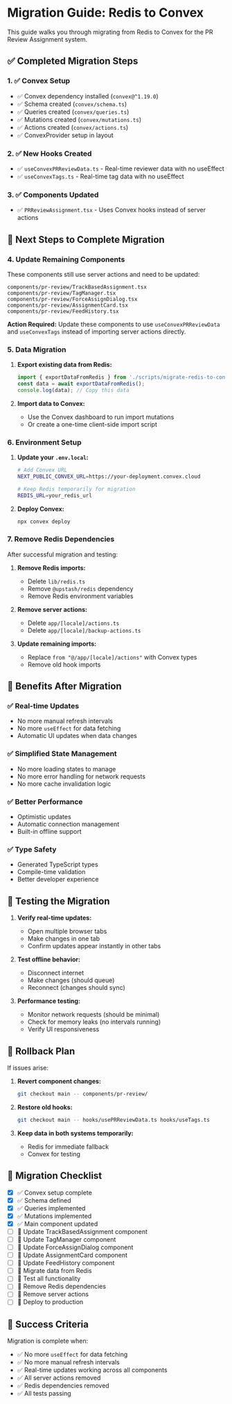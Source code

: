 # Migration Guide: Redis to Convex

This guide walks you through migrating from Redis to Convex for the PR Review Assignment system.

## ✅ Completed Migration Steps

### 1. ✅ Convex Setup
- ✅ Convex dependency installed (`convex@^1.19.0`)
- ✅ Schema created (`convex/schema.ts`)
- ✅ Queries created (`convex/queries.ts`)
- ✅ Mutations created (`convex/mutations.ts`)
- ✅ Actions created (`convex/actions.ts`)
- ✅ ConvexProvider setup in layout

### 2. ✅ New Hooks Created
- ✅ `useConvexPRReviewData.ts` - Real-time reviewer data with no useEffect
- ✅ `useConvexTags.ts` - Real-time tag data with no useEffect

### 3. ✅ Components Updated
- ✅ `PRReviewAssignment.tsx` - Uses Convex hooks instead of server actions

## 🔄 Next Steps to Complete Migration

### 4. Update Remaining Components
These components still use server actions and need to be updated:

```
components/pr-review/TrackBasedAssignment.tsx
components/pr-review/TagManager.tsx
components/pr-review/ForceAssignDialog.tsx
components/pr-review/AssignmentCard.tsx
components/pr-review/FeedHistory.tsx
```

**Action Required:** Update these components to use `useConvexPRReviewData` and `useConvexTags` instead of importing server actions directly.

### 5. Data Migration
1. **Export existing data from Redis:**
   ```typescript
   import { exportDataFromRedis } from './scripts/migrate-redis-to-convex';
   const data = await exportDataFromRedis();
   console.log(data); // Copy this data
   ```

2. **Import data to Convex:**
   - Use the Convex dashboard to run import mutations
   - Or create a one-time client-side import script

### 6. Environment Setup
1. **Update your `.env.local`:**
   ```bash
   # Add Convex URL
   NEXT_PUBLIC_CONVEX_URL=https://your-deployment.convex.cloud
   
   # Keep Redis temporarily for migration
   REDIS_URL=your_redis_url
   ```

2. **Deploy Convex:**
   ```bash
   npx convex deploy
   ```

### 7. Remove Redis Dependencies
After successful migration and testing:

1. **Remove Redis imports:**
   - Delete `lib/redis.ts`
   - Remove `@upstash/redis` dependency
   - Remove Redis environment variables

2. **Remove server actions:**
   - Delete `app/[locale]/actions.ts`
   - Delete `app/[locale]/backup-actions.ts`

3. **Update remaining imports:**
   - Replace `from "@/app/[locale]/actions"` with Convex types
   - Remove old hook imports

## 🎯 Benefits After Migration

### ✅ Real-time Updates
- No more manual refresh intervals
- No more `useEffect` for data fetching
- Automatic UI updates when data changes

### ✅ Simplified State Management
- No more loading states to manage
- No more error handling for network requests
- No more cache invalidation logic

### ✅ Better Performance
- Optimistic updates
- Automatic connection management
- Built-in offline support

### ✅ Type Safety
- Generated TypeScript types
- Compile-time validation
- Better developer experience

## 🧪 Testing the Migration

1. **Verify real-time updates:**
   - Open multiple browser tabs
   - Make changes in one tab
   - Confirm updates appear instantly in other tabs

2. **Test offline behavior:**
   - Disconnect internet
   - Make changes (should queue)
   - Reconnect (changes should sync)

3. **Performance testing:**
   - Monitor network requests (should be minimal)
   - Check for memory leaks (no intervals running)
   - Verify UI responsiveness

## 🚨 Rollback Plan

If issues arise:

1. **Revert component changes:**
   ```bash
   git checkout main -- components/pr-review/
   ```

2. **Restore old hooks:**
   ```bash
   git checkout main -- hooks/usePRReviewData.ts hooks/useTags.ts
   ```

3. **Keep data in both systems temporarily:**
   - Redis for immediate fallback
   - Convex for testing

## 📝 Migration Checklist

- [x] ✅ Convex setup complete
- [x] ✅ Schema defined
- [x] ✅ Queries implemented  
- [x] ✅ Mutations implemented
- [x] ✅ Main component updated
- [ ] 🔄 Update TrackBasedAssignment component
- [ ] 🔄 Update TagManager component
- [ ] 🔄 Update ForceAssignDialog component
- [ ] 🔄 Update AssignmentCard component
- [ ] 🔄 Update FeedHistory component
- [ ] 🔄 Migrate data from Redis
- [ ] 🔄 Test all functionality
- [ ] 🔄 Remove Redis dependencies
- [ ] 🔄 Remove server actions
- [ ] 🔄 Deploy to production

## 🎉 Success Criteria

Migration is complete when:
- ✅ No more `useEffect` for data fetching
- ✅ No more manual refresh intervals  
- ✅ Real-time updates working across all components
- ✅ All server actions removed
- ✅ Redis dependencies removed
- ✅ All tests passing
